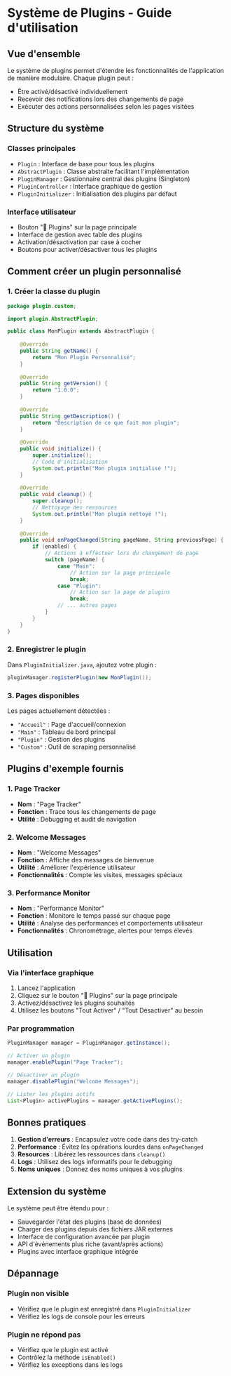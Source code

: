 # Système de Plugins - Guide d'utilisation

## Vue d'ensemble

Le système de plugins permet d'étendre les fonctionnalités de l'application de manière modulaire. Chaque plugin peut :
- Être activé/désactivé individuellement
- Recevoir des notifications lors des changements de page
- Exécuter des actions personnalisées selon les pages visitées

## Structure du système

### Classes principales
- `Plugin` : Interface de base pour tous les plugins
- `AbstractPlugin` : Classe abstraite facilitant l'implémentation
- `PluginManager` : Gestionnaire central des plugins (Singleton)
- `PluginController` : Interface graphique de gestion
- `PluginInitializer` : Initialisation des plugins par défaut

### Interface utilisateur
- Bouton "🔌 Plugins" sur la page principale
- Interface de gestion avec table des plugins
- Activation/désactivation par case à cocher
- Boutons pour activer/désactiver tous les plugins

## Comment créer un plugin personnalisé

### 1. Créer la classe du plugin

```java
package plugin.custom;

import plugin.AbstractPlugin;

public class MonPlugin extends AbstractPlugin {
    
    @Override
    public String getName() {
        return "Mon Plugin Personnalisé";
    }
    
    @Override
    public String getVersion() {
        return "1.0.0";
    }
    
    @Override
    public String getDescription() {
        return "Description de ce que fait mon plugin";
    }
    
    @Override
    public void initialize() {
        super.initialize();
        // Code d'initialisation
        System.out.println("Mon plugin initialisé !");
    }
    
    @Override
    public void cleanup() {
        super.cleanup();
        // Nettoyage des ressources
        System.out.println("Mon plugin nettoyé !");
    }
    
    @Override
    public void onPageChanged(String pageName, String previousPage) {
        if (enabled) {
            // Actions à effectuer lors du changement de page
            switch (pageName) {
                case "Main":
                    // Action sur la page principale
                    break;
                case "Plugin":
                    // Action sur la page de plugins
                    break;
                // ... autres pages
            }
        }
    }
}
```

### 2. Enregistrer le plugin

Dans `PluginInitializer.java`, ajoutez votre plugin :

```java
pluginManager.registerPlugin(new MonPlugin());
```

### 3. Pages disponibles

Les pages actuellement détectées :
- `"Accueil"` : Page d'accueil/connexion
- `"Main"` : Tableau de bord principal
- `"Plugin"` : Gestion des plugins
- `"Custom"` : Outil de scraping personnalisé

## Plugins d'exemple fournis

### 1. Page Tracker
- **Nom** : "Page Tracker"
- **Fonction** : Trace tous les changements de page
- **Utilité** : Debugging et audit de navigation

### 2. Welcome Messages
- **Nom** : "Welcome Messages"
- **Fonction** : Affiche des messages de bienvenue
- **Utilité** : Améliorer l'expérience utilisateur
- **Fonctionnalités** : Compte les visites, messages spéciaux

### 3. Performance Monitor
- **Nom** : "Performance Monitor"
- **Fonction** : Monitore le temps passé sur chaque page
- **Utilité** : Analyse des performances et comportements utilisateur
- **Fonctionnalités** : Chronométrage, alertes pour temps élevés

## Utilisation

### Via l'interface graphique
1. Lancez l'application
2. Cliquez sur le bouton "🔌 Plugins" sur la page principale
3. Activez/désactivez les plugins souhaités
4. Utilisez les boutons "Tout Activer" / "Tout Désactiver" au besoin

### Par programmation
```java
PluginManager manager = PluginManager.getInstance();

// Activer un plugin
manager.enablePlugin("Page Tracker");

// Désactiver un plugin
manager.disablePlugin("Welcome Messages");

// Lister les plugins actifs
List<Plugin> activePlugins = manager.getActivePlugins();
```

## Bonnes pratiques

1. **Gestion d'erreurs** : Encapsulez votre code dans des try-catch
2. **Performance** : Évitez les opérations lourdes dans `onPageChanged`
3. **Resources** : Libérez les ressources dans `cleanup()`
4. **Logs** : Utilisez des logs informatifs pour le debugging
5. **Noms uniques** : Donnez des noms uniques à vos plugins

## Extension du système

Le système peut être étendu pour :
- Sauvegarder l'état des plugins (base de données)
- Charger des plugins depuis des fichiers JAR externes
- Interface de configuration avancée par plugin
- API d'événements plus riche (avant/après actions)
- Plugins avec interface graphique intégrée

## Dépannage

### Plugin non visible
- Vérifiez que le plugin est enregistré dans `PluginInitializer`
- Vérifiez les logs de console pour les erreurs

### Plugin ne répond pas
- Vérifiez que le plugin est activé
- Contrôlez la méthode `isEnabled()`
- Vérifiez les exceptions dans les logs
